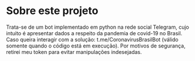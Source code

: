 # Sobre este projeto
Trata-se de um bot implementado em python na rede social Telegram, cujo intuito é apresentar dados a respeito da pandemia de covid-19 no Brasil.
Caso queira interagir com a solução: t.me/CoronavirusBrasilBot (válido somente quando o código está em execução).
Por motivos de segurança, retirei meu token para evitar manipulações indesejadas.
